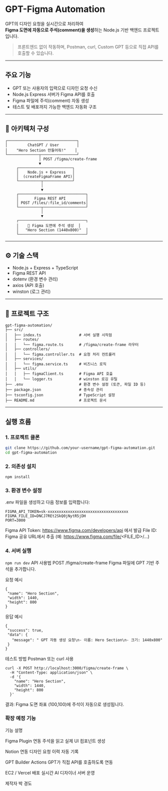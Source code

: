 # GPT-Figma Automation

GPT의 디자인 요청을 실시간으로 처리하여  
 **Figma 도면에 자동으로 주석(comment)을 생성**하는 Node.js 기반 백엔드 프로젝트입니다.

>  프론트엔드 없이 작동하며, Postman, curl, Custom GPT 등으로 직접 API를 호출할 수 있습니다.

---

##  주요 기능

-  GPT 또는 사용자의 입력으로 디자인 요청 수신
-  Node.js Express 서버가 Figma API를 호출
-  Figma 파일에 주석(comment) 자동 생성
-  테스트 및 배포까지 가능한 백엔드 자동화 구조

---

## 🧩 아키텍처 구성

```
┌───────────────────────────────┐
│         ChatGPT / User        │
│    "Hero Section 만들어줘!"    │
└──────────────┬────────────────┘
               │ POST /figma/create-frame
               ▼
     ┌────────────────────────┐
     │    Node.js + Express   │
     │  (createFigmaFrame API)│
     └──────────┬─────────────┘
                │
                ▼
     ┌──────────────────────────────┐
     │       Figma REST API         │
     │ POST /files/:file_id/comments│
     └──────────┬───────────────────┘
                │
                ▼
     ┌──────────────────────────────┐
     │    📐 Figma 도면에 주석 생성  │
     │   "Hero Section (1440x800)"  │
     └──────────────────────────────┘
```
---

## ⚙️ 기술 스택

- Node.js + Express + TypeScript
- Figma REST API
- dotenv (환경 변수 관리)
- axios (API 호출)
- winston (로그 관리)

---

## 📁 프로젝트 구조

```
gpt-figma-automation/
├── src/
│   ├── index.ts                 # 서버 실행 시작점
│   ├── routes/
│   │   └── figma.route.ts       # /figma/create-frame 라우터
│   ├── controllers/
│   │   └── figma.controller.ts  # 요청 처리 컨트롤러
│   ├── services/
│   │   └── figma.service.ts     # 비즈니스 로직
│   ├── utils/
│   │   ├── figmaClient.ts       # Figma API 호출
│   │   └── logger.ts            # winston 로깅 유틸
├── .env                         # 환경 변수 설정 (토큰, 파일 ID 등)
├── package.json                 # 종속성 관리
├── tsconfig.json                # TypeScript 설정
├── README.md                    # 프로젝트 문서

```
---

## 실행 흐름

### 1. 프로젝트 클론

```bash
git clone https://github.com/your-username/gpt-figma-automation.git
cd gpt-figma-automation
```
### 2. 의존성 설치

```npm install```
### 3. 환경 변수 설정

.env 파일을 생성하고 다음 정보를 입력합니다:
```
FIGMA_API_TOKEN=sk-xxxxxxxxxxxxxxxxxxxxxxxxxxxxxxxxxxxx
FIGMA_FILE_ID=DNCJ7REt2SkQ0jNytR5jDH
PORT=3000
```
 Figma API Token: https://www.figma.com/developers/api 에서 발급
 File ID: Figma 공유 URL에서 추출
(예: https://www.figma.com/file/<FILE_ID>/...)

### 4. 서버 실행

```npm run dev```
 API 사용법
POST /figma/create-frame
Figma 파일에 GPT 기반 주석을 추가합니다.

 요청 예시
 ```
{
  "name": "Hero Section",
  "width": 1440,
  "height": 800
}
```
 응답 예시
 ```
{
  "success": true,
  "data": {
    "message": " GPT 자동 생성 요청\n- 이름: Hero Section\n- 크기: 1440x800"
  }
}
```
 테스트 방법
Postman 또는 curl 사용
```
curl -X POST http://localhost:3000/figma/create-frame \
  -H "Content-Type: application/json" \
  -d '{
    "name": "Hero Section",
    "width": 1440,
    "height": 800
  }'
```
결과: Figma 도면 좌표 (100,100)에 주석이 자동으로 생성됩니다.

### 확장 예정 기능

 기능	설명

 Figma Plugin 연동	주석을 읽고 실제 UI 컴포넌트 생성
 
 Notion 연동	디자인 요청 이력 자동 기록
 
 GPT Builder Actions	GPT가 직접 API를 호출하도록 연동
 
 EC2 / Vercel 배포	실시간 AI 디자이너 서버 운영
 
 제작자 박 경도
